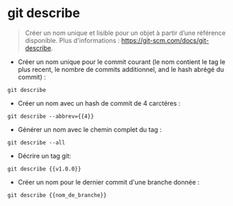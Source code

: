 # git describe

> Créer un nom unique et lisible pour un objet à partir d’une référence disponible.
> Plus d'informations : <https://git-scm.com/docs/git-describe>.

- Créer un nom unique pour le commit courant (le nom contient le tag le plus recent, le nombre de commits additionnel, and le hash abrégé du commit) :

`git describe`

- Créer un nom avec un hash de commit de 4 carctéres :

`git describe --abbrev={{4}}`

- Générer un nom avec le chemin complet du tag :

`git describe --all`

- Décrire un tag git:

`git describe {{v1.0.0}}`

- Créer un nom pour le dernier commit d'une branche donnée :


`git describe {{nom_de_branche}}`
